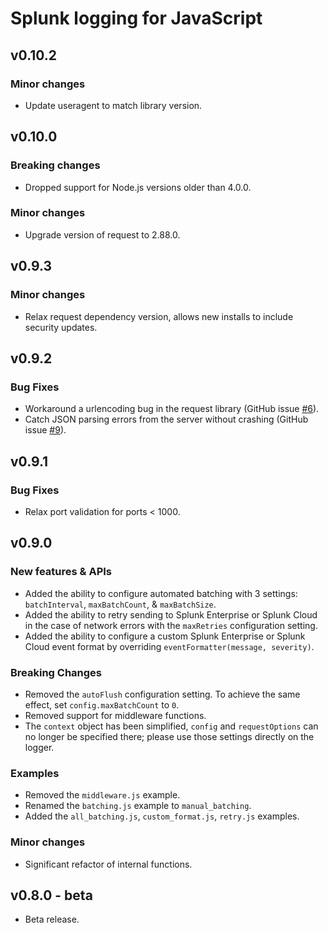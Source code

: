 # Splunk logging for JavaScript

## v0.10.2

### Minor changes

* Update useragent to match library version.

## v0.10.0

### Breaking changes

* Dropped support for Node.js versions older than 4.0.0.

### Minor changes

* Upgrade version of request to 2.88.0.

## v0.9.3

### Minor changes

* Relax request dependency version, allows new installs to include security updates.

## v0.9.2

### Bug Fixes

* Workaround a urlencoding bug in the request library (GitHub issue [#6](https://github.com/splunk/splunk-javascript-logging/issues/6)).
* Catch JSON parsing errors from the server without crashing (GitHub issue [#9](https://github.com/splunk/splunk-javascript-logging/issues/9)).

## v0.9.1

### Bug Fixes

* Relax port validation for ports < 1000.

## v0.9.0

### New features & APIs

* Added the ability to configure automated batching with 3 settings: `batchInterval`, `maxBatchCount`, & `maxBatchSize`.
* Added the ability to retry sending to Splunk Enterprise or Splunk Cloud in the case of network errors with the `maxRetries` configuration setting.
* Added the ability to configure a custom Splunk Enterprise or Splunk Cloud event format by overriding `eventFormatter(message, severity)`.

### Breaking Changes

* Removed the `autoFlush` configuration setting. To achieve the same effect, set `config.maxBatchCount` to `0`.
* Removed support for middleware functions.
* The `context` object has been simplified, `config` and `requestOptions` can no longer be specified there; please use those settings directly on the logger.

### Examples

* Removed the `middleware.js` example.
* Renamed the `batching.js` example to `manual_batching`.
* Added the `all_batching.js`, `custom_format.js`, `retry.js` examples.

### Minor changes

* Significant refactor of internal functions.

## v0.8.0 - beta

* Beta release.
